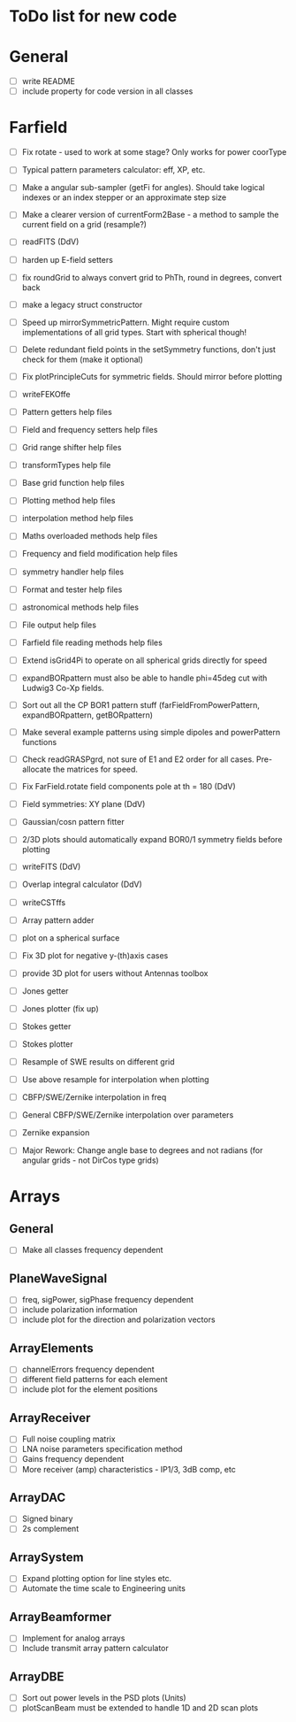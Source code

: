# ToDo list for new code

# General
- [ ] write README
- [ ] include property for code version in all classes

# Farfield
- [ ] Fix rotate - used to work at some stage?  Only works for power coorType
- [ ] Typical pattern parameters calculator: eff, XP, etc.
- [ ] Make a angular sub-sampler (getFi for angles). Should take logical indexes or an index stepper or an approximate step size
- [ ] Make a clearer version of currentForm2Base - a method to sample the current field on a grid (resample?)
- [ ] readFITS (DdV)
- [ ] harden up E-field setters
- [ ] fix roundGrid to always convert grid to PhTh, round in degrees, convert back
- [ ] make a legacy struct constructor
- [ ] Speed up mirrorSymmetricPattern. Might require custom implementations of all grid types. Start with spherical though!
- [ ] Delete redundant field points in the setSymmetry functions, don't just check for them (make it optional)
- [ ] Fix plotPrincipleCuts for symmetric fields. Should mirror before plotting
- [ ] writeFEKOffe
- [ ] Pattern getters help files
- [ ] Field and frequency setters help files
- [ ] Grid range shifter help files
- [ ] transformTypes help file
- [ ] Base grid function help files
- [ ] Plotting method help files
- [ ] interpolation method help files
- [ ] Maths overloaded methods help files
- [ ] Frequency and field modification help files
- [ ] symmetry handler help files
- [ ] Format and tester help files
- [ ] astronomical methods help files
- [ ] File output help files
- [ ] Farfield file reading methods help files
- [ ] Extend isGrid4Pi to operate on all spherical grids directly for speed
- [ ] expandBORpattern must also be able to handle phi=45deg cut with Ludwig3 Co-Xp fields.
- [ ] Sort out all the CP BOR1 pattern stuff (farFieldFromPowerPattern, expandBORpattern, getBORpattern)
- [ ] Make several example patterns using simple dipoles and powerPattern functions
- [ ] Check readGRASPgrd, not sure of E1 and E2 order for all cases. Pre-allocate the matrices for speed.
- [ ] Fix FarField.rotate field components pole at th = 180 (DdV)
- [ ] Field symmetries: XY plane (DdV)
- [ ] Gaussian/cosn pattern fitter
- [ ] 2/3D plots should automatically expand BOR0/1 symmetry fields before plotting
- [ ] writeFITS (DdV)
- [ ] Overlap integral calculator (DdV)
- [ ] writeCSTffs
- [ ] Array pattern adder
- [ ] plot on a spherical surface
- [ ] Fix 3D plot for negative y-(th)axis cases
- [ ] provide 3D plot for users without Antennas toolbox
- [ ] Jones getter
- [ ] Jones plotter (fix up)
- [ ] Stokes getter
- [ ] Stokes plotter
- [ ] Resample of SWE results on different grid
- [ ] Use above resample for interpolation when plotting
- [ ] CBFP/SWE/Zernike interpolation in freq
- [ ] General CBFP/SWE/Zernike interpolation over parameters
- [ ] Zernike expansion
- [ ] Major Rework: Change angle base to degrees and not radians (for angular grids - not DirCos type grids)


# Arrays
## General
- [ ] Make all classes frequency dependent

## PlaneWaveSignal
- [ ] freq, sigPower, sigPhase frequency dependent
- [ ] include polarization information
- [ ] include plot for the direction and polarization vectors

## ArrayElements
- [ ] channelErrors frequency dependent
- [ ] different field patterns for each element
- [ ] include plot for the element positions

## ArrayReceiver
- [ ] Full noise coupling matrix
- [ ] LNA noise parameters specification method
- [ ] Gains frequency dependent
- [ ] More receiver (amp) characteristics - IP1/3, 3dB comp, etc

## ArrayDAC
- [ ] Signed binary
- [ ] 2s complement

## ArraySystem
- [ ] Expand plotting option for line styles etc.
- [ ] Automate the time scale to Engineering units

## ArrayBeamformer
- [ ] Implement for analog arrays
- [ ] Include transmit array pattern calculator

## ArrayDBE
- [ ] Sort out power levels in the PSD plots (Units)
- [ ] plotScanBeam must be extended to handle 1D and 2D scan plots
